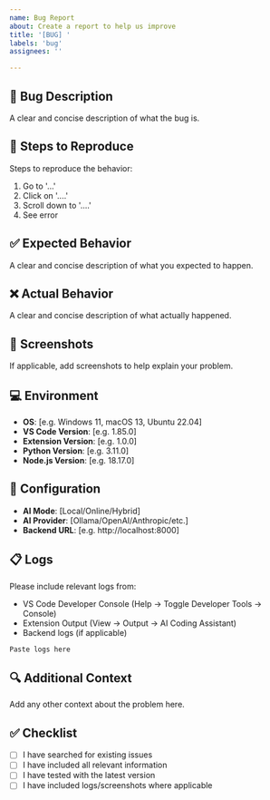 ```yaml
---
name: Bug Report
about: Create a report to help us improve
title: '[BUG] '
labels: 'bug'
assignees: ''

---
```


## 🐛 Bug Description
A clear and concise description of what the bug is.

## 🔄 Steps to Reproduce
Steps to reproduce the behavior:
1. Go to '...'
2. Click on '....'
3. Scroll down to '....'
4. See error

## ✅ Expected Behavior
A clear and concise description of what you expected to happen.

## ❌ Actual Behavior
A clear and concise description of what actually happened.

## 📸 Screenshots
If applicable, add screenshots to help explain your problem.

## 💻 Environment
- **OS**: [e.g. Windows 11, macOS 13, Ubuntu 22.04]
- **VS Code Version**: [e.g. 1.85.0]
- **Extension Version**: [e.g. 1.0.0]
- **Python Version**: [e.g. 3.11.0]
- **Node.js Version**: [e.g. 18.17.0]

## 🔧 Configuration
- **AI Mode**: [Local/Online/Hybrid]
- **AI Provider**: [Ollama/OpenAI/Anthropic/etc.]
- **Backend URL**: [e.g. http://localhost:8000]

## 📋 Logs
Please include relevant logs from:
- VS Code Developer Console (Help → Toggle Developer Tools → Console)
- Extension Output (View → Output → AI Coding Assistant)
- Backend logs (if applicable)

```
Paste logs here
```

## 🔍 Additional Context
Add any other context about the problem here.

## ✅ Checklist
- [ ] I have searched for existing issues
- [ ] I have included all relevant information
- [ ] I have tested with the latest version
- [ ] I have included logs/screenshots where applicable
